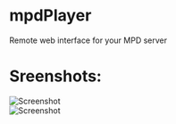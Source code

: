 # mpdPlayer

Remote web interface for your MPD server

# Sreenshots:  
![Screenshot](https://raw.githubusercontent.com/pastapojken/mpdPlayer/screenshots/Screenshot_1.png)   
![Screenshot](https://raw.githubusercontent.com/pastapojken/mpdPlayer/screenshots/Screenshot_2.png)   
